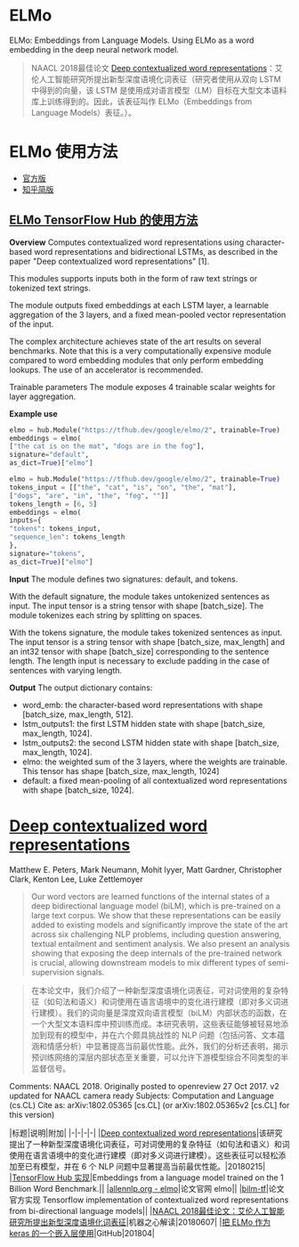 # ELMo

ELMo: Embeddings from Language Models. Using ELMo as a word embedding in the deep neural network model.



> NAACL 2018最佳论文 [Deep contextualized word representations](https://arxiv.org/abs/1802.05365v2)：艾伦人工智能研究所提出新型深度语境化词表征（研究者使用从双向 LSTM 中得到的向量，该 LSTM 是使用成对语言模型（LM）目标在大型文本语料库上训练得到的。因此，该表征叫作 ELMo（Embeddings from Language Models）表征。）。

# ELMo 使用方法

+ [官方版](https://github.com/allenai/allennlp/blob/master/tutorials/how_to/elmo.md)
+ [知乎简版](https://zhuanlan.zhihu.com/p/37915351)

## [ELMo TensorFlow Hub 的使用方法](https://tfhub.dev/google/elmo/2)

**Overview**
Computes contextualized word representations using character-based word representations and bidirectional LSTMs, as described in the paper "Deep contextualized word representations" [1].

This modules supports inputs both in the form of raw text strings or tokenized text strings.

The module outputs fixed embeddings at each LSTM layer, a learnable aggregation of the 3 layers, and a fixed mean-pooled vector representation of the input.

The complex architecture achieves state of the art results on several benchmarks. Note that this is a very computationally expensive module compared to word embedding modules that only perform embedding lookups. The use of an accelerator is recommended.

Trainable parameters
The module exposes 4 trainable scalar weights for layer aggregation.

**Example use**
```python
elmo = hub.Module("https://tfhub.dev/google/elmo/2", trainable=True)
embeddings = elmo(
["the cat is on the mat", "dogs are in the fog"],
signature="default",
as_dict=True)["elmo"]
```
```python
elmo = hub.Module("https://tfhub.dev/google/elmo/2", trainable=True)
tokens_input = [["the", "cat", "is", "on", "the", "mat"],
["dogs", "are", "in", "the", "fog", ""]]
tokens_length = [6, 5]
embeddings = elmo(
inputs={
"tokens": tokens_input,
"sequence_len": tokens_length
},
signature="tokens",
as_dict=True)["elmo"]
```


**Input**
The module defines two signatures: default, and tokens.

With the default signature, the module takes untokenized sentences as input. The input tensor is a string tensor with shape [batch_size]. The module tokenizes each string by splitting on spaces.

With the tokens signature, the module takes tokenized sentences as input. The input tensor is a string tensor with shape [batch_size, max_length] and an int32 tensor with shape [batch_size] corresponding to the sentence length. The length input is necessary to exclude padding in the case of sentences with varying length.

**Output**
The output dictionary contains:

+ word_emb: the character-based word representations with shape [batch_size, max_length, 512].
+ lstm_outputs1: the first LSTM hidden state with shape [batch_size, max_length, 1024].
+ lstm_outputs2: the second LSTM hidden state with shape [batch_size, max_length, 1024].
+ elmo: the weighted sum of the 3 layers, where the weights are trainable. This tensor has shape [batch_size, max_length, 1024]
+ default: a fixed mean-pooling of all contextualized word representations with shape [batch_size, 1024].


# [Deep contextualized word representations](https://arxiv.org/abs/1802.05365v2)
Matthew E. Peters, Mark Neumann, Mohit Iyyer, Matt Gardner, Christopher Clark, Kenton Lee, Luke Zettlemoyer

> Our word vectors are learned functions of the internal states of a deep bidirectional language model (biLM), which is pre-trained on a large text corpus. We show that these representations can be easily added to existing models and significantly improve the state of the art across six challenging NLP problems, including question answering, textual entailment and sentiment analysis. We also present an analysis showing that exposing the deep internals of the pre-trained network is crucial, allowing downstream models to mix different types of semi-supervision signals.

> 在本论文中，我们介绍了一种新型深度语境化词表征，可对词使用的复杂特征（如句法和语义）和词使用在语言语境中的变化进行建模（即对多义词进行建模）。我们的词向量是深度双向语言模型（biLM）内部状态的函数，在一个大型文本语料库中预训练而成。本研究表明，这些表征能够被轻易地添加到现有的模型中，并在六个颇具挑战性的 NLP 问题（包括问答、文本蕴涵和情感分析）中显著提高当前最优性能。此外，我们的分析还表明，揭示预训练网络的深层内部状态至关重要，可以允许下游模型综合不同类型的半监督信号。

Comments:	NAACL 2018. Originally posted to openreview 27 Oct 2017. v2 updated for NAACL camera ready
Subjects:	Computation and Language (cs.CL)
Cite as:	arXiv:1802.05365 [cs.CL]
 	(or arXiv:1802.05365v2 [cs.CL] for this version)

|标题|说明|附加|
|-|-|-|-|
|[Deep contextualized word representations](https://arxiv.org/abs/1802.05365v2)|该研究提出了一种新型深度语境化词表征，可对词使用的复杂特征（如句法和语义）和词使用在语言语境中的变化进行建模（即对多义词进行建模）。这些表征可以轻松添加至已有模型，并在 6 个 NLP 问题中显著提高当前最优性能。|20180215|
|[TensorFlow Hub 实现](https://tfhub.dev/google/elmo/2)|Embeddings from a language model trained on the 1 Billion Word Benchmark.||
|[allennlp.org - elmo](https://allennlp.org/elmo)|论文官网 elmo||
|[bilm-tf](https://github.com/allenai/bilm-tf)|论文官方实现 Tensorflow implementation of contextualized word representations from bi-directional language models||
|[NAACL 2018最佳论文：艾伦人工智能研究所提出新型深度语境化词表征](https://www.jiqizhixin.com/articles/060704)|机器之心解读|20180607|
|[把 ELMo 作为 keras 的一个嵌入层使用](https://github.com/strongio/keras-elmo)|GitHub|201804|


